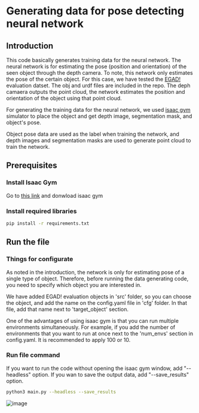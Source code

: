 # Generating data for pose detecting neural network 


## Introduction
This code basically generates training data for the neural network.
The neural network is for estimating the pose (position and orientation) of the seen object through the depth camera.
To note, this network only estimates  the pose of the certain object. For this case, we have tested the [EGAD!](https://github.com/dougsm/egad) evaluation datset. The obj and urdf files are included in the repo.
The deph camaera outputs the point cloud, the network estimates the position and orientation of the object using that point cloud.

For generating the training data for the neural network, we used [isaac gym](https://developer.nvidia.com/isaac-gym) simulator to place the object and get depth image, segmentation mask, and object's pose.

Object pose data are used as the label when training the network, and depth images and segmentation masks are used to generate point cloud to train the network.


## Prerequisites

### Install Isaac Gym

Go to [this link](https://developer.nvidia.com/isaac-gym) and donwload isaac gym

### Install required libraries

```bash
pip install -r requirements.txt
```
## Run the file
### Things for configurate

As noted in the introduction, the network is only for estimating pose of a single type of object. 
Therefore, before running the data generating code, you need to specify which object you are interested in.

We have added EGAD! evaluation objects in 'src' folder, so you can choose the object, and add the name on the config.yaml file in 'cfg' folder. In that file, add that name next to 'target_object' section.

One of the advantages of using isaac gym is that you can run multiple environments simultaneously. For example, if you add the number of environments that you want to run at once next to the 'num_envs' section in config.yaml.
It is recommended to apply 100 or 10.

### Run file command
If you want to run the code without opening the isaac gym window, add "--headless" option.
If you wan to save the output data, add "--save_results" option.

```bash
python3 main.py --headless --save_results
```
![image](https://github.com/Hongyoungjin/posenet-datagen-isaac/assets/69029439/e619ad44-113c-4b5f-a8a4-c8c754fc1492)
